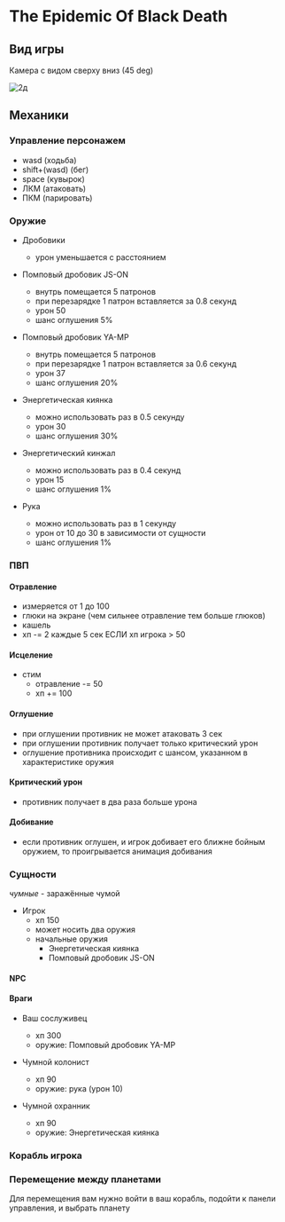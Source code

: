 # The Epidemic Of Black Death

## Вид игры

Камера с видом сверху вниз (45 deg)

![2д](https://cdn.discordapp.com/attachments/1317110788628025356/1317877066036678706/image.png?ex=67604829&is=675ef6a9&hm=72619f937d104b1a11491537479f07f1a95183831078b91012a5d161e767b0fa&)

## Механики

### Управление персонажем

- wasd (ходьба)
- shift+(wasd) (бег)
- space (кувырок)
- ЛКМ (атаковать)
- ПКМ (парировать)

### Оружие

- Дробовики
  - урон уменьшается с расстоянием

- Помповый дробовик JS-ON
  - внутрь помещается 5 патронов
  - при перезарядке 1 патрон вставляется за 0.8 секунд
  - урон 50
  - шанс оглушения 5%

- Помповый дробовик YA-MP
  - внутрь помещается 5 патронов
  - при перезарядке 1 патрон вставляется за 0.6 секунд
  - урон 37
  - шанс оглушения 20%

- Энергетическая киянка
  - можно использовать раз в 0.5 секунду
  - урон 30
  - шанс оглушения 30%

- Энергетический кинжал
  - можно использовать раз в 0.4 секунд
  - урон 15
  - шанс оглушения 1%

- Рука
  - можно использовать раз в 1 секунду
  - урон от 10 до 30 в зависимости от сущности
  - шанс оглушения 1%

### ПВП

#### Отравление

- измеряется от 1 до 100
- глюки на экране (чем сильнее отравление тем больше глюков)
- кашель
- хп -= 2 каждые 5 сек ЕСЛИ хп игрока > 50

#### Исцеление

- стим
  - отравление -= 50
  - хп += 100

#### Оглушение

- при оглушении противник не может атаковать 3 сек
- при оглушении противник получает только критический урон
- оглушение противника происходит с шансом, указанном в характеристике оружия

#### Критический урон

- противник получает в два раза больше урона

#### Добивание

- если противник оглушен, и игрок добивает его ближне бойным оружием, то проигрывается анимация добивания

### Сущности

*чумные* - заражённые чумой

- Игрок
  - хп 150
  - может носить два оружия
  - начальные оружия
    - Энергетическая киянка
    - Помповый дробовик JS-ON

#### NPC

#### Враги

- Ваш сослуживец
  - хп 300
  - оружие: Помповый дробовик YA-MP

- Чумной колонист
  - хп 90
  - оружие: рука (урон 10)

- Чумной охранник
  - хп 90
  - оружие: Энергетическая киянка

### Корабль игрока

### Перемещение между планетами

Для перемещения вам нужно войти в ваш корабль, подойти к панели управления, и выбрать планету
